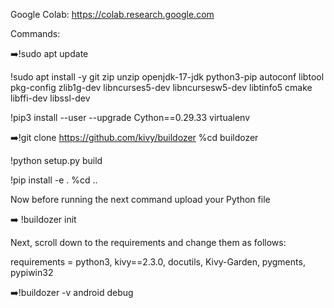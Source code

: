 Google Colab:
https://colab.research.google.com

Commands:

➡️!sudo apt update

!sudo apt install -y git zip unzip openjdk-17-jdk python3-pip autoconf libtool pkg-config zlib1g-dev libncurses5-dev libncursesw5-dev libtinfo5 cmake libffi-dev libssl-dev

!pip3 install --user --upgrade Cython==0.29.33 virtualenv


➡️!git clone https://github.com/kivy/buildozer
%cd buildozer

!python setup.py build

!pip install -e .
%cd ..

Now before running the next command upload your Python file

➡️ !buildozer init

Next, scroll down to the requirements and change them as follows:

requirements = python3, kivy==2.3.0, docutils, Kivy-Garden, pygments, pypiwin32

➡️!buildozer -v android debug